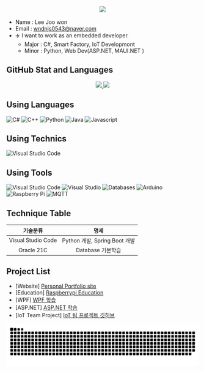 <p align='center'>
  <a href="https://github.com/hugoMGSung">
    <img src="https://capsule-render.vercel.app/api?type=waving&height=300&color=gradient&text=Hi,%20%20Joo's%20GitHub&section=header&fontAlign=50&textBg=false&animation=scaleIn&descAlign=50&descAlignY=60"/>
  </a>
</p>

- Name : Lee Joo won
- Email : wndnjs0543@naver.com
- ✈️ I want to work as an embedded developer.
  - Major : C#, Smart Factory, IoT Developmont
  - Minor : Python, Web Dev(ASP.NET, MAUI.NET )

## GitHub Stat and Languages
<p align='center'>
  <a href="https://github.com/breadcoffee">
    <img src="https://github-readme-stats.vercel.app/api?username=breadcoffee&theme=tokyonight&show_icons=true"/>
    <img src="https://github-readme-stats.vercel.app/api/top-langs/?username=breadcoffee&theme=tokyonight&layout=compact"/>
  </a>
</p>

## Using Languages
<p align='left'>
    <img height="40" src="https://img.icons8.com/?size=100&id=55251&format=png&color=000000" title="C#">
    <img height="40" src="https://img.icons8.com/?size=100&id=55199&format=png&color=000000" title="C++">
    <img height="40" src="https://img.icons8.com/?size=100&id=13441&format=png&color=000000" title="Python">
    <img height="40" src="https://img.icons8.com/?size=100&id=Pd2x9GWu9ovX&format=png&color=000000" title="Java">
    <img height="40" src="https://img.icons8.com/?size=100&id=108784&format=png&color=000000" title="Javascript">
</p>

## Using Technics
<p align='left'>
  <img height="40" src="https://img.icons8.com/?size=100&id=9OGIyU8hrxW5&format=png&color=000000" title="Visual Studio Code">
</p>

## Using Tools
<p align='left'>
  <img height="40" src="https://img.icons8.com/?size=100&id=9OGIyU8hrxW5&format=png&color=000000" title="Visual Studio Code">
  <img height="40" src="https://img.icons8.com/?size=100&id=ezj3zaVtImPg&format=png&color=000000" title="Visual Studio">
  <img height="40" src="https://img.icons8.com/?size=100&id=NFQusZJ4neki&format=png&color=000000" title="Databases">
  
  <img height="40" src="https://img.icons8.com/?size=100&id=Of4lZV2lwBQI&format=png&color=000000" title="Arduino">
  <img height="40" src="https://img.icons8.com/?size=100&id=13443&format=png&color=000000" title="Raspberry Pi">
  <img height="40" src="https://mosquitto.org/stickers/mosquitto-mono.png" title="MQTT">
</p>

## Technique Table
| 기술분류 | 명세 |
|:---:|:---:|
|Visual Studio Code|Python 개발, Spring Boot 개발|
|Oracle 21C| Database 기본학습 |

## Project List
- [Website] [Personal Portfolio site](https://breadcoffee.github.io)
- [Education] [Raspberrypi Education](https://github.com/breadcoffee/Raspberrypi-Education-2022)
- [WPF] [WPF 학습](https://github.com/breadcoffee/basic-wpf-2024)
- [ASP.NET] [ASP.NET 학습](https://github.com/breadcoffee/basic-aspnet-2024)
- [IoT Team Project] [IoT 팀 프로젝트 깃허브](https://github.com/EtoI3)

<img src="https://raw.githubusercontent.com/Platane/snk/output/github-contribution-grid-snake.svg" />
